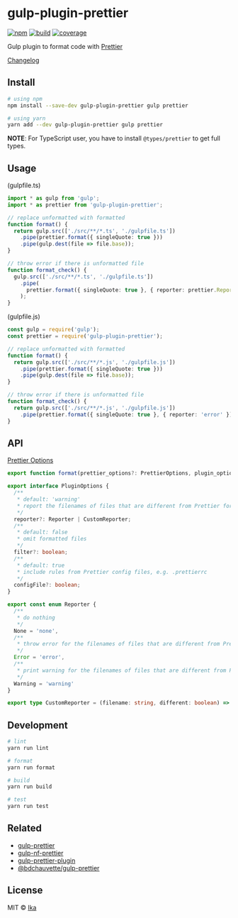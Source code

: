 # gulp-plugin-prettier

[![npm](https://img.shields.io/npm/v/gulp-plugin-prettier.svg)](https://www.npmjs.com/package/gulp-plugin-prettier)
[![build](https://img.shields.io/travis/ikatyang/gulp-plugin-prettier/master.svg)](https://travis-ci.org/ikatyang/gulp-plugin-prettier/builds)
[![coverage](https://img.shields.io/codecov/c/github/ikatyang/gulp-plugin-prettier/master.svg)](https://codecov.io/gh/ikatyang/gulp-plugin-prettier)

Gulp plugin to format code with [Prettier](https://github.com/prettier/prettier)

[Changelog](https://github.com/ikatyang/gulp-plugin-prettier/blob/master/CHANGELOG.md)

## Install

```sh
# using npm
npm install --save-dev gulp-plugin-prettier gulp prettier

# using yarn
yarn add --dev gulp-plugin-prettier gulp prettier
```

**NOTE**: For TypeScript user, you have to install `@types/prettier` to get full types.

## Usage

(gulpfile.ts)

```ts
import * as gulp from 'gulp';
import * as prettier from 'gulp-plugin-prettier';

// replace unformatted with formatted
function format() {
  return gulp.src(['./src/**/*.ts', './gulpfile.ts'])
    .pipe(prettier.format({ singleQuote: true }))
    .pipe(gulp.dest(file => file.base));
}

// throw error if there is unformatted file
function format_check() {
  gulp.src(['./src/**/*.ts', './gulpfile.ts'])
    .pipe(
      prettier.format({ singleQuote: true }, { reporter: prettier.Reporter.Error }),
    );
}
```

(gulpfile.js)

```ts
const gulp = require('gulp');
const prettier = require('gulp-plugin-prettier');

// replace unformatted with formatted
function format() {
  return gulp.src(['./src/**/*.js', './gulpfile.js'])
    .pipe(prettier.format({ singleQuote: true }))
    .pipe(gulp.dest(file => file.base));
}

// throw error if there is unformatted file
function format_check() {
  return gulp.src(['./src/**/*.js', './gulpfile.js'])
    .pipe(prettier.format({ singleQuote: true }, { reporter: 'error' }));
}
```

## API

[Prettier Options](https://github.com/prettier/prettier#options)

```ts
export function format(prettier_options?: PrettierOptions, plugin_options?: PluginOptions): stream.Transform;

export interface PluginOptions {
  /**
   * default: 'warning'
   * report the filenames of files that are different from Prettier formatting
   */
  reporter?: Reporter | CustomReporter;
  /**
   * default: false
   * omit formatted files
   */
  filter?: boolean;
  /**
   * default: true
   * include rules from Prettier config files, e.g. .prettierrc
   */
  configFile?: boolean;
}

export const enum Reporter {
  /**
   * do nothing
   */
  None = 'none',
  /**
   * throw error for the filenames of files that are different from Prettier formatting
   */
  Error = 'error',
  /**
   * print warning for the filenames of files that are different from Prettier formatting
   */
  Warning = 'warning'
}

export type CustomReporter = (filename: string, different: boolean) => void;
```

## Development

```sh
# lint
yarn run lint

# format
yarn run format

# build
yarn run build

# test
yarn run test
```

## Related

- [gulp-prettier](https://github.com/bhargavrpatel/gulp-prettier)
- [gulp-nf-prettier](https://github.com/btholt/gulp-nf-prettier)
- [gulp-prettier-plugin](https://github.com/GAumala/gulp-prettier-plugin)
- [@bdchauvette/gulp-prettier](https://github.com/bdchauvette/gulp-prettier)

## License

MIT © [Ika](https://github.com/ikatyang)
